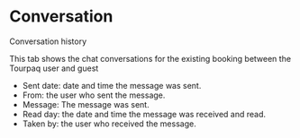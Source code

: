 # Conversation

Conversation history&#x20;

This tab shows the chat conversations for the existing booking between the Tourpaq user and guest

* Sent date: date and time the message was sent.
* From: the user who sent the message.&#x20;
* Message: The message was sent.&#x20;
* Read day: the date and time the message was received and read.&#x20;
* Taken by: the user who received the message.
